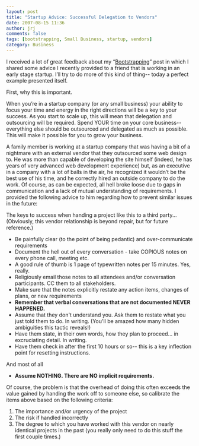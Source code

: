 ```yaml
---
layout: post
title: "Startup Advice: Successful Delegation to Vendors"
date: 2007-08-15 11:36
author: jrj
comments: false
tags: [bootstrapping, Small Business, startup, vendors]
category: Business
---
```

I received a lot of great feedback about my “<a title="Startup Advice: Bootstrapping It…" href="http://blog.jrj.org/2007/04/06/startup-advice-bootstrapping-it/">Bootstrapping</a>” post in which I shared some advice I recently provided to a friend that is working in an early stage startup. I’ll try to do more of this kind of thing-- today a perfect example presented itself.

First, why this is important.

When you’re in a startup company (or any small business) your ability to focus your time and energy in the right directions will be a key to your success. As you start to scale up, this will mean that delegation and outsourcing will be required. Spend YOUR time on your core business-- everything else should be outsourced and delegated as much as possible. This will make it possible for you to grow your business.

A family member is working at a startup company that was having a bit of a nightmare with an external vendor that they outsourced some web design to. He was more than capable of developing the site himself (indeed, he has years of very advanced web development experience) but, as an executive in a company with a lot of balls in the air, he recognized it wouldn’t be the best use of his time, and he correctly hired an outside company to do the work. Of course, as can be expected, all hell broke loose due to gaps in communication and a lack of mutual understanding of requirements. I provided the following advice to him regarding how to prevent similar issues in the future:
<div>The keys to success when handing a project like this to a third party... (Obviously, this vendor relationship is beyond repair, but for future reference.)
<ul>
	<li>Be painfully clear (to the point of being pedantic) and over-communicate requirements</li>
	<li>Document the hell out of every conversation - take COPIOUS notes on every phone call, meeting etc.</li>
	<li>A good rule of thumb is 1 page of typewritten notes per 15 minutes. Yes, really.</li>
	<li>Religiously email those notes to all attendees and/or conversation participants. CC them to all stakeholders.</li>
	<li>Make sure that the notes explicitly restate any action items, changes of plans, or new requirements</li>
	<li><span class="Apple-style-span" style="font-weight: bold">Remember that verbal conversations that are not documented NEVER HAPPENED.</span></li>
	<li>Assume that they don't understand you. Ask them to restate what you just told them to do. In writing. (You'll be amazed how many hidden ambiguities this tactic reveals!)</li>
	<li>Have them state, in their own words, how they plan to proceed... in excruciating detail. In writing.</li>
	<li>Have them check in after the first 10 hours or so-- this is a key inflection point for resetting instructions.</li>
</ul>
And most of all
<ul>
	<li><span class="Apple-style-span" style="font-weight: bold">Assume NOTHING. There are NO implicit requirements.
</span></li>
</ul>
Of course, the problem is that the overhead of doing this often exceeds the value gained by handing the work off to someone else, so calibrate the items above based on the following criteria:
<ol>
	<li>The importance and/or urgency of the project</li>
	<li>The risk if handled incorrectly</li>
	<li>The degree to which you have worked with this vendor on nearly identical projects in the past (you really only need to do this stuff the first couple times.)</li>
</ol>
</div>
